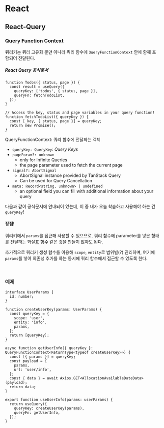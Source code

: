# React

## React-Query

### Query Function Context

쿼리키는 쿼리 고유화 뿐만 아니라 쿼리 함수에 `QueryFunctionContext` 안에 함께 포함되어 전달된다.

##### React Query 공식문서

```tsx
function Todos({ status, page }) {
  const result = useQuery({
    queryKey: ['todos', { status, page }],
    queryFn: fetchTodoList,
  });
}

// Access the key, status and page variables in your query function!
function fetchTodoList({ queryKey }) {
  const [_key, { status, page }] = queryKey;
  return new Promise();
}
```

QueryFunctionContext: 쿼리 함수에 전달되는 객체

- `queryKey: QueryKey`: _Query Keys_
- `pageParam?: unknown`
  - only for Infinite Queries
  - the page parameter used to fetch the current page
- `signal?: AbortSignal`
  - AbortSignal instance provided by TanStack Query
  - Can be used for Query Cancellation
- `meta: Record<string, unknown> | undefined`
  - an optional field you can fill with additional information about your query

다음과 같이 공식문서에 안내되어 있는데, 이 중 내가 오늘 학습하고 사용해야 하는 건 `queryKey`!

#### 장점!

쿼리키에서 `params`를 접근해 사용할 수 있으므로, 쿼리 함수에 parameter를 넣은 형태를 전달하는 화살표 함수 같은 것을 만들지 않아도 된다.

추가적으로 쿼리키 생성 함수를 이용해 `scope`, `entity`로 범위별(?) 관리하며, 여기에 `params`를 넣어 의존성 추가를 하는 동시에 쿼리 함수에서 접근할 수 있도록 한다.

<br/>

### 예제

```tsx
interface UserParams {
  id: number;
}

function createUserKey(params: UserParams) {
  const queryKey = {
    scope: 'user',
    entity: 'info',
    params,
  };
  return [queryKey];
}

async function getUserInfo({ queryKey }: QueryFunctionContext<ReturnType<typeof createUserKey>>) {
  const [{ params }] = queryKey;
  const payload = {
    params,
    url: 'user/info',
  };
  const { data } = await Axios.GET<AllocationAvailableDateData>(payload);
  return data;
}

export function useUserInfo(params: userParams) {
  return useQuery({
    queryKey: createUserKey(params),
    queryFn: getUserInfo,
  });
}
```
